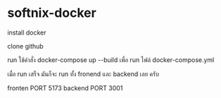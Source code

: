 # softnix-docker

install docker

clone github

run ใช้คำสั่ง docker-compose up --build เพื่อ run ไฟล์ docker-compose.yml

เมื่อ run เสร็จ มันก็จะ run ทั้ง fronend และ backend เลย ครับ

fronten PORT 5173
backend PORT 3001